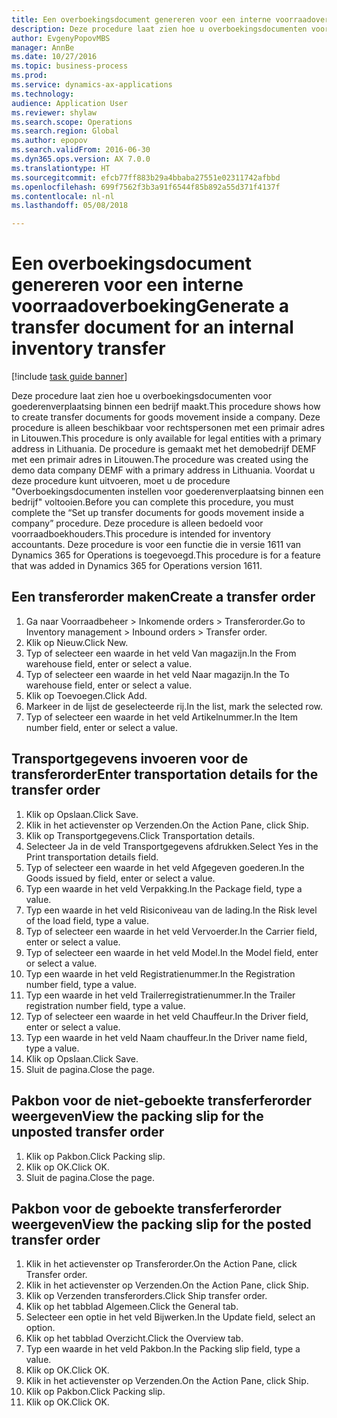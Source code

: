 ```yaml
--- 
title: Een overboekingsdocument genereren voor een interne voorraadoverboeking
description: Deze procedure laat zien hoe u overboekingsdocumenten voor goederenverplaatsing binnen een bedrijf maakt.
author: EvgenyPopovMBS
manager: AnnBe
ms.date: 10/27/2016
ms.topic: business-process
ms.prod: 
ms.service: dynamics-ax-applications
ms.technology: 
audience: Application User
ms.reviewer: shylaw
ms.search.scope: Operations
ms.search.region: Global
ms.author: epopov
ms.search.validFrom: 2016-06-30
ms.dyn365.ops.version: AX 7.0.0
ms.translationtype: HT
ms.sourcegitcommit: efcb77ff883b29a4bbaba27551e02311742afbbd
ms.openlocfilehash: 699f7562f3b3a91f6544f85b892a55d371f4137f
ms.contentlocale: nl-nl
ms.lasthandoff: 05/08/2018

---
```

# <a name="generate-a-transfer-document-for-an-internal-inventory-transfer"></a><span data-ttu-id="ae495-103">Een overboekingsdocument genereren voor een interne voorraadoverboeking</span><span class="sxs-lookup"><span data-stu-id="ae495-103">Generate a transfer document for an internal inventory transfer</span></span>

[!include [task guide banner](../../includes/task-guide-banner.md)]

<span data-ttu-id="ae495-104">Deze procedure laat zien hoe u overboekingsdocumenten voor goederenverplaatsing binnen een bedrijf maakt.</span><span class="sxs-lookup"><span data-stu-id="ae495-104">This procedure shows how to create transfer documents for goods movement inside a company.</span></span> <span data-ttu-id="ae495-105">Deze procedure is alleen beschikbaar voor rechtspersonen met een primair adres in Litouwen.</span><span class="sxs-lookup"><span data-stu-id="ae495-105">This procedure is only available for legal entities with a primary address in Lithuania.</span></span> <span data-ttu-id="ae495-106">De procedure is gemaakt met het demobedrijf DEMF met een primair adres in Litouwen.</span><span class="sxs-lookup"><span data-stu-id="ae495-106">The procedure was created using the demo data company DEMF with a primary address in Lithuania.</span></span> <span data-ttu-id="ae495-107">Voordat u deze procedure kunt uitvoeren, moet u de procedure "Overboekingsdocumenten instellen voor goederenverplaatsing binnen een bedrijf" voltooien.</span><span class="sxs-lookup"><span data-stu-id="ae495-107">Before you can complete this procedure, you must complete the “Set up transfer documents for goods movement inside a company” procedure.</span></span> <span data-ttu-id="ae495-108">Deze procedure is alleen bedoeld voor voorraadboekhouders.</span><span class="sxs-lookup"><span data-stu-id="ae495-108">This procedure is intended for inventory accountants.</span></span> <span data-ttu-id="ae495-109">Deze procedure is voor een functie die in versie 1611 van Dynamics 365 for Operations is toegevoegd.</span><span class="sxs-lookup"><span data-stu-id="ae495-109">This procedure is for a feature that was added in Dynamics 365 for Operations version 1611.</span></span>


## <a name="create-a-transfer-order"></a><span data-ttu-id="ae495-110">Een transferorder maken</span><span class="sxs-lookup"><span data-stu-id="ae495-110">Create a transfer order</span></span>
1. <span data-ttu-id="ae495-111">Ga naar Voorraadbeheer > Inkomende orders > Transferorder.</span><span class="sxs-lookup"><span data-stu-id="ae495-111">Go to Inventory management > Inbound orders > Transfer order.</span></span>
2. <span data-ttu-id="ae495-112">Klik op Nieuw.</span><span class="sxs-lookup"><span data-stu-id="ae495-112">Click New.</span></span>
3. <span data-ttu-id="ae495-113">Typ of selecteer een waarde in het veld Van magazijn.</span><span class="sxs-lookup"><span data-stu-id="ae495-113">In the From warehouse field, enter or select a value.</span></span>
4. <span data-ttu-id="ae495-114">Typ of selecteer een waarde in het veld Naar magazijn.</span><span class="sxs-lookup"><span data-stu-id="ae495-114">In the To warehouse field, enter or select a value.</span></span>
5. <span data-ttu-id="ae495-115">Klik op Toevoegen.</span><span class="sxs-lookup"><span data-stu-id="ae495-115">Click Add.</span></span>
6. <span data-ttu-id="ae495-116">Markeer in de lijst de geselecteerde rij.</span><span class="sxs-lookup"><span data-stu-id="ae495-116">In the list, mark the selected row.</span></span>
7. <span data-ttu-id="ae495-117">Typ of selecteer een waarde in het veld Artikelnummer.</span><span class="sxs-lookup"><span data-stu-id="ae495-117">In the Item number field, enter or select a value.</span></span>

## <a name="enter-transportation-details-for-the-transfer-order"></a><span data-ttu-id="ae495-118">Transportgegevens invoeren voor de transferorder</span><span class="sxs-lookup"><span data-stu-id="ae495-118">Enter transportation details for the transfer order</span></span>
1. <span data-ttu-id="ae495-119">Klik op Opslaan.</span><span class="sxs-lookup"><span data-stu-id="ae495-119">Click Save.</span></span>
2. <span data-ttu-id="ae495-120">Klik in het actievenster op Verzenden.</span><span class="sxs-lookup"><span data-stu-id="ae495-120">On the Action Pane, click Ship.</span></span>
3. <span data-ttu-id="ae495-121">Klik op Transportgegevens.</span><span class="sxs-lookup"><span data-stu-id="ae495-121">Click Transportation details.</span></span>
4. <span data-ttu-id="ae495-122">Selecteer Ja in de veld Transportgegevens afdrukken.</span><span class="sxs-lookup"><span data-stu-id="ae495-122">Select Yes in the Print transportation details field.</span></span>
5. <span data-ttu-id="ae495-123">Typ of selecteer een waarde in het veld Afgegeven goederen.</span><span class="sxs-lookup"><span data-stu-id="ae495-123">In the Goods issued by field, enter or select a value.</span></span>
6. <span data-ttu-id="ae495-124">Typ een waarde in het veld Verpakking.</span><span class="sxs-lookup"><span data-stu-id="ae495-124">In the Package field, type a value.</span></span>
7. <span data-ttu-id="ae495-125">Typ een waarde in het veld Risiconiveau van de lading.</span><span class="sxs-lookup"><span data-stu-id="ae495-125">In the Risk level of the load field, type a value.</span></span>
8. <span data-ttu-id="ae495-126">Typ of selecteer een waarde in het veld Vervoerder.</span><span class="sxs-lookup"><span data-stu-id="ae495-126">In the Carrier field, enter or select a value.</span></span>
9. <span data-ttu-id="ae495-127">Typ of selecteer een waarde in het veld Model.</span><span class="sxs-lookup"><span data-stu-id="ae495-127">In the Model field, enter or select a value.</span></span>
10. <span data-ttu-id="ae495-128">Typ een waarde in het veld Registratienummer.</span><span class="sxs-lookup"><span data-stu-id="ae495-128">In the Registration number field, type a value.</span></span>
11. <span data-ttu-id="ae495-129">Typ een waarde in het veld Trailerregistratienummer.</span><span class="sxs-lookup"><span data-stu-id="ae495-129">In the Trailer registration number field, type a value.</span></span>
12. <span data-ttu-id="ae495-130">Typ of selecteer een waarde in het veld Chauffeur.</span><span class="sxs-lookup"><span data-stu-id="ae495-130">In the Driver field, enter or select a value.</span></span>
13. <span data-ttu-id="ae495-131">Typ een waarde in het veld Naam chauffeur.</span><span class="sxs-lookup"><span data-stu-id="ae495-131">In the Driver name field, type a value.</span></span>
14. <span data-ttu-id="ae495-132">Klik op Opslaan.</span><span class="sxs-lookup"><span data-stu-id="ae495-132">Click Save.</span></span>
15. <span data-ttu-id="ae495-133">Sluit de pagina.</span><span class="sxs-lookup"><span data-stu-id="ae495-133">Close the page.</span></span>

## <a name="view-the-packing-slip-for-the-unposted-transfer-order"></a><span data-ttu-id="ae495-134">Pakbon voor de niet-geboekte transferferorder weergeven</span><span class="sxs-lookup"><span data-stu-id="ae495-134">View the packing slip for the unposted transfer order</span></span>
1. <span data-ttu-id="ae495-135">Klik op Pakbon.</span><span class="sxs-lookup"><span data-stu-id="ae495-135">Click Packing slip.</span></span>
2. <span data-ttu-id="ae495-136">Klik op OK.</span><span class="sxs-lookup"><span data-stu-id="ae495-136">Click OK.</span></span>
3. <span data-ttu-id="ae495-137">Sluit de pagina.</span><span class="sxs-lookup"><span data-stu-id="ae495-137">Close the page.</span></span>

## <a name="view-the-packing-slip-for-the-posted-transfer-order"></a><span data-ttu-id="ae495-138">Pakbon voor de geboekte transferferorder weergeven</span><span class="sxs-lookup"><span data-stu-id="ae495-138">View the packing slip for the posted transfer order</span></span>
1. <span data-ttu-id="ae495-139">Klik in het actievenster op Transferorder.</span><span class="sxs-lookup"><span data-stu-id="ae495-139">On the Action Pane, click Transfer order.</span></span>
2. <span data-ttu-id="ae495-140">Klik in het actievenster op Verzenden.</span><span class="sxs-lookup"><span data-stu-id="ae495-140">On the Action Pane, click Ship.</span></span>
3. <span data-ttu-id="ae495-141">Klik op Verzenden transferorders.</span><span class="sxs-lookup"><span data-stu-id="ae495-141">Click Ship transfer order.</span></span>
4. <span data-ttu-id="ae495-142">Klik op het tabblad Algemeen.</span><span class="sxs-lookup"><span data-stu-id="ae495-142">Click the General tab.</span></span>
5. <span data-ttu-id="ae495-143">Selecteer een optie in het veld Bijwerken.</span><span class="sxs-lookup"><span data-stu-id="ae495-143">In the Update field, select an option.</span></span>
6. <span data-ttu-id="ae495-144">Klik op het tabblad Overzicht.</span><span class="sxs-lookup"><span data-stu-id="ae495-144">Click the Overview tab.</span></span>
7. <span data-ttu-id="ae495-145">Typ een waarde in het veld Pakbon.</span><span class="sxs-lookup"><span data-stu-id="ae495-145">In the Packing slip field, type a value.</span></span>
8. <span data-ttu-id="ae495-146">Klik op OK.</span><span class="sxs-lookup"><span data-stu-id="ae495-146">Click OK.</span></span>
9. <span data-ttu-id="ae495-147">Klik in het actievenster op Verzenden.</span><span class="sxs-lookup"><span data-stu-id="ae495-147">On the Action Pane, click Ship.</span></span>
10. <span data-ttu-id="ae495-148">Klik op Pakbon.</span><span class="sxs-lookup"><span data-stu-id="ae495-148">Click Packing slip.</span></span>
11. <span data-ttu-id="ae495-149">Klik op OK.</span><span class="sxs-lookup"><span data-stu-id="ae495-149">Click OK.</span></span>


